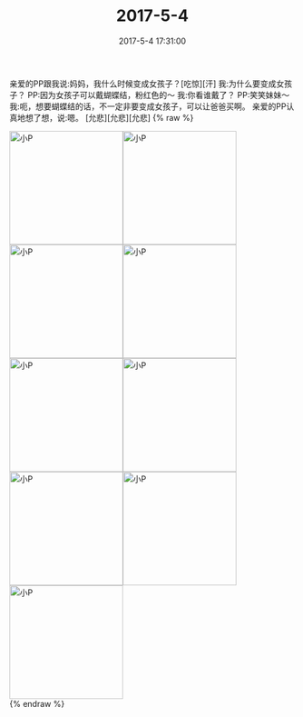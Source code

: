 ﻿---
title: 2017-5-4
date: 2017-5-4 17:31:00
tags:
categories: 妈妈
---
亲爱的PP跟我说:妈妈，我什么时候变成女孩子？[吃惊][汗]
我:为什么要变成女孩子？
PP:因为女孩子可以戴蝴蝶结，粉红色的～
我:你看谁戴了？
PP:笑笑妹妹～
我:呃，想要蝴蝶结的话，不一定非要变成女孩子，可以让爸爸买啊。
亲爱的PP认真地想了想，说:嗯。
[允悲][允悲][允悲]
{% raw %}
<div style="width:500 px">
<div style="float:left; width:100 px"><img src="/images/微信图片_20171012160043.jpg" width="200" alt="小P"></div>
<div style="float:left; width:100 px"><img src="/images/微信图片_20171012160051.jpg" width="200" alt="小P"></div>
<div style="float:left; width:100 px"><img src="/images/微信图片_20171012160100.jpg" width="200" alt="小P"></div>
<div style="float:left; width:100 px"><img src="/images/微信图片_20171012160108.jpg" width="200" alt="小P"></div>
<div style="float:left; width:100 px"><img src="/images/微信图片_20171012160115.jpg" width="200" alt="小P"></div>
<div style="float:left; width:100 px"><img src="/images/微信图片_20171012160123.jpg" width="200" alt="小P"></div>
<div style="float:left; width:100 px"><img src="/images/微信图片_20171012160131.jpg" width="200" alt="小P"></div>
<div style="float:left; width:100 px"><img src="/images/微信图片_20171012160140.jpg" width="200" alt="小P"></div>
<div style="float:left; width:100 px"><img src="/images/微信图片_20171012160147.jpg" width="200" alt="小P"></div>
<div style="clear:both"></div>
</div>
{% endraw %}